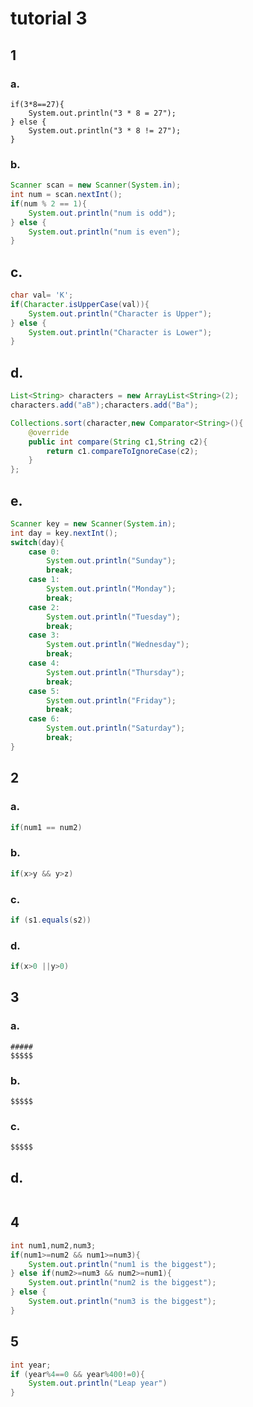 # tutorial 3

## 1

### a.

```
if(3*8==27){
    System.out.println("3 * 8 = 27");
} else {
    System.out.println("3 * 8 != 27");
}
```

### b.

```java
Scanner scan = new Scanner(System.in);
int num = scan.nextInt();
if(num % 2 == 1){
    System.out.println("num is odd");
} else {
    System.out.println("num is even");
}
```

## c.

```java
char val= 'K';
if(Character.isUpperCase(val)){
    System.out.println("Character is Upper");
} else {
    System.out.println("Character is Lower");
}
```

## d.

```java
List<String> characters = new ArrayList<String>(2);
characters.add("aB");characters.add("Ba");

Collections.sort(character,new Comparator<String>(){
    @override
    public int compare(String c1,String c2){
        return c1.compareToIgnoreCase(c2);
    }
};

```

## e.

```java
Scanner key = new Scanner(System.in);
int day = key.nextInt();
switch(day){
    case 0:
        System.out.println("Sunday");
        break;
    case 1:
        System.out.println("Monday");
        break;
    case 2:
        System.out.println("Tuesday");
        break;
    case 3:
        System.out.println("Wednesday");
        break;
    case 4:
        System.out.println("Thursday");
        break;
    case 5:
        System.out.println("Friday");
        break;
    case 6:
        System.out.println("Saturday");
        break;
}
```

## 2

### a.

```java
if(num1 == num2)
```

### b.

```java
if(x>y && y>z)
```

### c.

```java
if (s1.equals(s2))
```

### d.

```java
if(x>0 ||y>0)
```

## 3

### a.

```
#####
$$$$$
```

### b.

```
$$$$$
```

### c.

```
$$$$$
```

## d.

```
```

## 4

```java
int num1,num2,num3;
if(num1>=num2 && num1>=num3){
    System.out.println("num1 is the biggest");
} else if(num2>=num3 && num2>=num1){
    System.out.println("num2 is the biggest");
} else {
    System.out.println("num3 is the biggest");
}
```

## 5

```java
int year;
if (year%4==0 && year%400!=0){
    System.out.println("Leap year")
}
```
